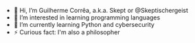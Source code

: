 - 👋 Hi, I’m Guilherme Corrêa, a.k.a. Skept or @Skeptischergeist
- 👀 I’m interested in learning programming languages
- 🌱 I’m currently learning Python and cybersecurity
- ⚡ Curious fact: I'm also a philosopher

<!---
Skeptischergeist/Skeptischergeist is a ✨ special ✨ repository because its `README.md` (this file) appears on your GitHub profile.
You can click the Preview link to take a look at your changes.
--->
